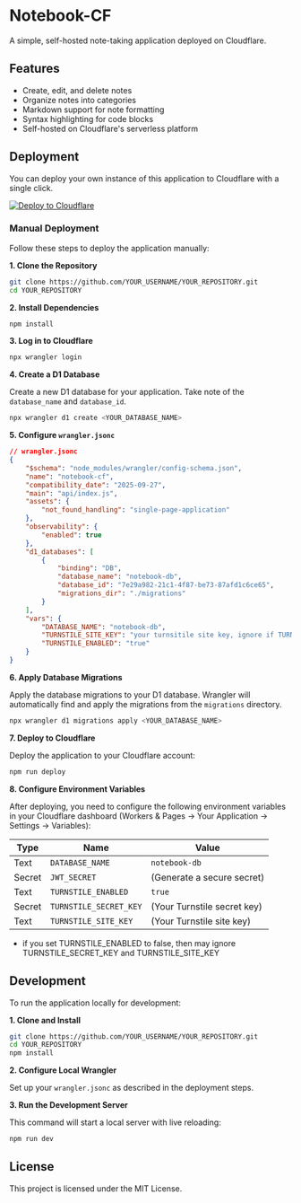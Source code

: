# Notebook-CF

A simple, self-hosted note-taking application deployed on Cloudflare.

## Features

- Create, edit, and delete notes
- Organize notes into categories
- Markdown support for note formatting
- Syntax highlighting for code blocks
- Self-hosted on Cloudflare's serverless platform

## Deployment

You can deploy your own instance of this application to Cloudflare with a single click.

[![Deploy to Cloudflare](https://deploy.workers.cloudflare.com/button)](https://deploy.workers.cloudflare.com/?url=https://github.com/YOUR_USERNAME/YOUR_REPOSITORY)

### Manual Deployment

Follow these steps to deploy the application manually:

**1. Clone the Repository**

```bash
git clone https://github.com/YOUR_USERNAME/YOUR_REPOSITORY.git
cd YOUR_REPOSITORY
```

**2. Install Dependencies**

```bash
npm install
```

**3. Log in to Cloudflare**

```bash
npx wrangler login
```

**4. Create a D1 Database**

Create a new D1 database for your application. Take note of the `database_name` and `database_id`.

```bash
npx wrangler d1 create <YOUR_DATABASE_NAME>
```

**5. Configure `wrangler.jsonc`**

```json
// wrangler.jsonc
{
	"$schema": "node_modules/wrangler/config-schema.json",
	"name": "notebook-cf",
	"compatibility_date": "2025-09-27",
	"main": "api/index.js",
	"assets": {
		"not_found_handling": "single-page-application"
	},
	"observability": {
		"enabled": true
	},
	"d1_databases": [
		{
			"binding": "DB",
			"database_name": "notebook-db",
			"database_id": "7e29a982-21c1-4f87-be73-87afd1c6ce65",
			"migrations_dir": "./migrations"
		}
	],
	"vars": {
		"DATABASE_NAME": "notebook-db",
		"TURNSTILE_SITE_KEY": "your turnsitile site key, ignore if TURNSTILE_ENABLED=false",
		"TURNSTILE_ENABLED": "true"
	}
}
```

**6. Apply Database Migrations**

Apply the database migrations to your D1 database. Wrangler will automatically find and apply the migrations from the `migrations` directory.

```bash
npx wrangler d1 migrations apply <YOUR_DATABASE_NAME>
```

**7. Deploy to Cloudflare**

Deploy the application to your Cloudflare account:

```bash
npm run deploy
```

**8. Configure Environment Variables**

After deploying, you need to configure the following environment variables in your Cloudflare dashboard (Workers & Pages -> Your Application -> Settings -> Variables):

| Type      | Name                 | Value                    |
|-----------|----------------------|--------------------------|
| Text      | `DATABASE_NAME`      | `notebook-db`            |
| Secret    | `JWT_SECRET`         | (Generate a secure secret) |
| Text      | `TURNSTILE_ENABLED`  | `true`                   |
| Secret    | `TURNSTILE_SECRET_KEY` | (Your Turnstile secret key) |
| Text      | `TURNSTILE_SITE_KEY` | (Your Turnstile site key) |
- if you set TURNSTILE_ENABLED to false, then may ignore TURNSTILE_SECRET_KEY and TURNSTILE_SITE_KEY

## Development

To run the application locally for development:

**1. Clone and Install**

```bash
git clone https://github.com/YOUR_USERNAME/YOUR_REPOSITORY.git
cd YOUR_REPOSITORY
npm install
```

**2. Configure Local Wrangler**

Set up your `wrangler.jsonc` as described in the deployment steps.

**3. Run the Development Server**

This command will start a local server with live reloading:

```bash
npm run dev
```

## License

This project is licensed under the MIT License.
